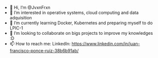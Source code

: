 - 👋 Hi, I’m @JvxnFrxn
- 👀 I’m interested in operative systems, cloud computing and data adquisition
- 🌱 I’m currently learning Docker, Kubernetes and preparing myself to do LPIC-1
- 💞️ I’m looking to collaborate on bigs projects to improve my knowledges :D
- 📫 How to reach me:
  LinkedIn: https://www.linkedin.com/in/juan-francisco-ponce-ruiz-38b6b91ab/

<!---
JvxnFrxn/JvxnFrxn is a ✨ special ✨ repository because its `README.md` (this file) appears on your GitHub profile.
You can click the Preview link to take a look at your changes.
--->
